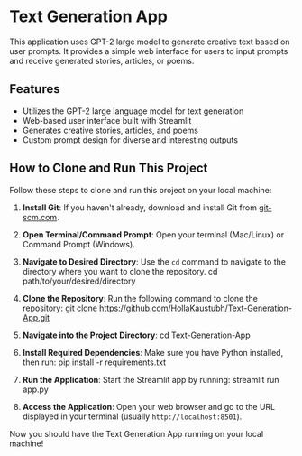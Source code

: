 # Text Generation App

This application uses GPT-2 large model to generate creative text based on user prompts. It provides a simple web interface for users to input prompts and receive generated stories, articles, or poems.

## Features

- Utilizes the GPT-2 large language model for text generation
- Web-based user interface built with Streamlit
- Generates creative stories, articles, and poems
- Custom prompt design for diverse and interesting outputs

## How to Clone and Run This Project

Follow these steps to clone and run this project on your local machine:

1. **Install Git**: 
   If you haven't already, download and install Git from [git-scm.com](https://git-scm.com/).

2. **Open Terminal/Command Prompt**:
   Open your terminal (Mac/Linux) or Command Prompt (Windows).

3. **Navigate to Desired Directory**:
   Use the `cd` command to navigate to the directory where you want to clone the repository.
   cd path/to/your/desired/directory
4. **Clone the Repository**:
Run the following command to clone the repository:
git clone https://github.com/HollaKaustubh/Text-Generation-App.git
6. **Navigate into the Project Directory**:
cd Text-Generation-App
6. **Install Required Dependencies**:
Make sure you have Python installed, then run: pip install -r requirements.txt
7. **Run the Application**:
Start the Streamlit app by running:
streamlit run app.py
8. **Access the Application**:
Open your web browser and go to the URL displayed in your terminal (usually `http://localhost:8501`).

Now you should have the Text Generation App running on your local machine!
